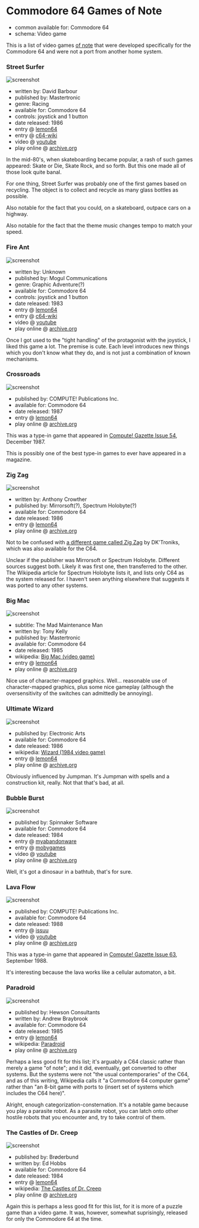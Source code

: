 Commodore 64 Games of Note
==========================

*   common available for: Commodore 64
*   schema: Video game

This is a list of video games [of note](A%20Note%20on%20Items%20of%20Note.md) that were developed specifically
for the Commodore 64 and were not a port from another home system.

### Street Surfer

![screenshot](https://static.catseye.tc/archive/www.lemon64.com/games%252Fscreenshots%252Ffull%252Fs%252Fstreet_surfer_03.gif)

*   written by: David Barbour
*   published by: Mastertronic
*   genre: Racing
*   available for: Commodore 64
*   controls: joystick and 1 button
*   date released: 1986
*   entry @ [lemon64](http://www.lemon64.com/?game_id=2505)
*   entry @ [c64-wiki](https://www.c64-wiki.com/wiki/Street_Surfer)
*   video @ [youtube](https://www.youtube.com/watch?v=em553coKuqA)
*   play online @ [archive.org](https://archive.org/details/d64_Street_Surfer_1986_Mastertronic)

In the mid-80's, when skateboarding became popular, a rash of such games
appeared: Skate or Die, Skate Rock, and so forth.  But this one made all
of those look quite banal.

For one thing, Street Surfer was probably one of the first games based on
recycling.  The object is to collect and recycle as many glass bottles as
possible.

Also notable for the fact that you could, on a skateboard, outpace cars on a
highway.

Also notable for the fact that the theme music changes tempo to match your
speed.

### Fire Ant

![screenshot](https://static.catseye.tc/archive/www.c64-wiki.com/images%252F1%252F18%252FFireantLevel1.png)

*   written by: Unknown
*   published by: Mogul Communications
*   genre: Graphic Adventure(?)
*   available for: Commodore 64
*   controls: joystick and 1 button
*   date released: 1983
*   entry @ [lemon64](http://www.lemon64.com/?game_id=916)
*   entry @ [c64-wiki](https://www.c64-wiki.com/wiki/Fire_Ant)
*   video @ [youtube](https://www.youtube.com/watch?v=L7msIkgpZEY)
*   play online @ [archive.org](https://archive.org/details/Fire_Ant_1983_Mogul_Communications)

Once I got used to the "tight handling" of the protagonist with the joystick,
I liked this game a lot.  The premise is cute.  Each level introduces new
things which you don't know what they do, and is not just a combination of
known mechanisms.

### Crossroads

![screenshot](https://static.catseye.tc/archive/www.lemon64.com/games%252Fscreenshots%252Ffull%252Fc%252Fcrossroads_01.gif)

*   published by: COMPUTE! Publications Inc.
*   available for: Commodore 64
*   date released: 1987
*   entry @ [lemon64](http://www.lemon64.com/?game_id=4094)
*   play online @ [archive.org](https://archive.org/details/Crossroads_1987_Compute)

This was a type-in game that appeared in
[Compute! Gazette Issue 54](https://archive.org/details/1987-12-computegazette),
December 1987.

This is possibly one of the best type-in games to ever have appeared in a magazine.

### Zig Zag

![screenshot](https://static.catseye.tc/archive/www.lemon64.com/games%252Fscreenshots%252Ffull%252Fz%252Fzig_zag_04.gif)

*   written by: Anthony Crowther
*   published by: Mirrorsoft(?), Spectrum Holobyte(?)
*   available for: Commodore 64
*   date released: 1986
*   entry @ [lemon64](http://www.lemon64.com/?game_id=2943)
*   play online @ [archive.org](https://archive.org/details/Zig_Zag_1987_Mirrorsoft_cr_Level99)

Not to be confused with [a different game called Zig Zag](https://en.wikipedia.org/wiki/Zig_Zag_(video_game))
by DK'Troniks, which was also available for the C64.

Unclear if the publisher was Mirrorsoft or Spectrum Holobyte.  Different sources suggest both.
Likely it was first one, then transferred to the other.  The Wikipedia article for Spectrum Holobyte
lists it, and lists only C64 as the system released for.  I haven't seen anything elsewhere that
suggests it was ported to any other systems.

### Big Mac

![screenshot](https://static.catseye.tc/archive/www.lemon64.com/games%252Fscreenshots%252Ffull%252Fb%252Fbig_mac_02.gif)

*   subtitle: The Mad Maintenance Man
*   written by: Tony Kelly
*   published by: Mastertronic
*   available for: Commodore 64
*   date released: 1985
*   wikipedia: [Big Mac (video game)](https://en.wikipedia.org/wiki/Big_Mac_%28video_game%29)
*   entry @ [lemon64](http://www.lemon64.com/?game_id=269)
*   play online @ [archive.org](https://archive.org/details/Big_Mac_The_Mad_Maintenance_Man_1985_Mastertronic)

Nice use of character-mapped graphics.  Well... reasonable use of character-mapped graphics,
plus some nice gameplay (although the oversensitivity of the switches can admittedly be annoying).

### Ultimate Wizard

![screenshot](https://static.catseye.tc/archive/www.lemon64.com/games%252Fscreenshots%252Ffull%252Fu%252Fultimate_wizard_04.gif)

*   published by: Electronic Arts
*   available for: Commodore 64
*   date released: 1986
*   wikipedia: [Wizard (1984 video game)](https://en.wikipedia.org/wiki/Wizard_(1984_video_game))
*   entry @ [lemon64](http://www.lemon64.com/?game_id=2753)
*   play online @ [archive.org](https://archive.org/details/d64_Ultimate_Wizard_1986_Electronic_Arts_Levels)

Obviously influenced by Jumpman.  It's Jumpman with spells and a construction
kit, really.  Not that that's bad, at all.

### Bubble Burst

![screenshot](https://www.myabandonware.com/media/screenshots/b/bubble-burst-u35/bubble-burst_3.png)

*   published by: Spinnaker Software
*   available for: Commodore 64
*   date released: 1984
*   entry @ [myabandonware](https://www.myabandonware.com/game/bubble-burst-jns)
*   entry @ [mobygames](https://www.mobygames.com/game/bubble-burst)
*   video @ [youtube](https://www.youtube.com/watch?v=FzVB8841H6U)
*   play online @ [archive.org](https://archive.org/details/Bubble_Burst_1984_Spinnaker_Software)

Well, it's got a dinosaur in a bathtub, that's for sure.

### Lava Flow

![screenshot](https://static.catseye.tc/archive/www.gb64.com/Screenshots%252FL%252FLava_Flow.png)

*   published by: COMPUTE! Publications Inc.
*   available for: Commodore 64
*   date released: 1988
*   entry @ [issuu](https://issuu.com/zetmoon/docs/compute_gazette_issue_63_1988_sep/41)
*   video @ [youtube](https://www.youtube.com/watch?v=jINbX-RH2Yk)
*   play online @ [archive.org](https://archive.org/details/Lava_Flow_1988_Compute)

This was a type-in game that appeared in
[Compute! Gazette Issue 63](https://archive.org/details/1988-09-computegazette),
September 1988.

It's interesting because the lava works like a cellular automaton, a bit.

### Paradroid

![screenshot](https://static.catseye.tc/archive/www.lemon64.com/games%252Fscreenshots%252Ffull%252Fp%252Fparadroid_02.gif)

*   published by: Hewson Consultants
*   written by: Andrew Braybrook
*   available for: Commodore 64
*   date released: 1985
*   entry @ [lemon64](http://www.lemon64.com/?game_id=1888)
*   wikipedia: [Paradroid](https://en.wikipedia.org/wiki/Paradroid)
*   play online @ [archive.org](https://archive.org/details/uta_Paradroid_1985_Hewson_Consultants_205)

Perhaps a less good fit for this list; it's arguably a C64 classic rather than
merely a game "of note"; and it did, eventually, get converted to other systems.
But the systems were not "the usual contemporaries" of the C64, and as of this
writing, Wikipedia calls it "a Commodore 64 computer game" rather than
"an 8-bit game with ports to (insert set of systems which includes the C64 here)".

Alright, enough categorization-consternation.  It's a notable game because you
play a parasite robot.  As a parasite robot, you can latch onto other hostile
robots that you encounter and, try to take control of them.

### The Castles of Dr. Creep

![screenshot](https://static.catseye.tc/archive/www.lemon64.com/games%252Fscreenshots%252Ffull%252Fc%252Fcastles_of_dr_creep_03.gif)

*   published by: Brøderbund
*   written by: Ed Hobbs
*   available for: Commodore 64
*   date released: 1984
*   entry @ [lemon64](http://www.lemon64.com/?game_id=428)
*   wikipedia: [The Castles of Dr. Creep](https://en.wikipedia.org/wiki/The_Castles_of_Dr._Creep)
*   play online @ [archive.org](https://archive.org/details/Castles_of_Doctor_Creep_The_1984_Broderbund)

Again this is perhaps a less good fit for this list, for it is
more of a puzzle game than a video game.  It was, however,
somewhat suprisingly, released for only the Commodore 64 at the time.
